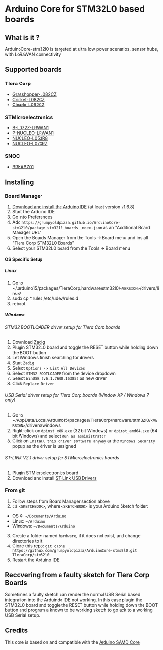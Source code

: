 # Arduino Core for STM32L0 based boards

## What is it ?

ArduinoCore-stm32l0 is targeted at ultra low power scenarios, sensor hubs, with LoRaWAN connectivity.


## Supported boards

### Tlera Corp
 * [Grasshopper-L082CZ](https://www.tindie.com/products/TleraCorp/grasshopper-lora-development-board)
 * [Cricket-L082CZ](https://www.tindie.com/products/TleraCorp/cricket-lorawangnss-asset-tracker)
 * [Cicada-L082CZ](https://www.tindie.com/products/TleraCorp/lorasensortile)

### STMicroelectronics
 * [B-L072Z-LRWAN1](http://www.st.com/en/evaluation-tools/b-l072z-lrwan1.html)
 * [P-NUCLEO-LRWAN1](http://www.st.com/en/evaluation-tools/p-nucleo-lrwan1.html)
 * [NUCLEO-L053R8](http://www.st.com/en/evaluation-tools/nucleo-l053r8.html)
 * [NUCLEO-L073RZ](http://www.st.com/en/evaluation-tools/nucleo-l073rz.html)

### SNOC
 * [BRKABZ01](https://yadom.eu/kit-carte-breakout-brkabz01.html)

## Installing

### Board Manager

 1. [Download and install the Arduino IDE](https://www.arduino.cc/en/Main/Software) (at least version v1.6.8)
 2. Start the Arduino IDE
 3. Go into Preferences
 4. Add ```https://grumpyoldpizza.github.io/ArduinoCore-stm32l0/package_stm32l0_boards_index.json``` as an "Additional Board Manager URL"
 5. Open the Boards Manager from the Tools -> Board menu and install "Tlera Corp STM32L0 Boards"
 6. Select your STM32L0 board from the Tools -> Board menu

#### OS Specific Setup

##### Linux

 1. Go to ~/.arduino15/packages/TleraCorp/hardware/stm32l0/```<VERSION>```/drivers/linux/
 2. sudo cp *.rules /etc/udev/rules.d
 3. reboot

#####  Windows

###### STM32 BOOTLOADER driver setup for Tlera Corp boards

 1. Download [Zadig](http://zadig.akeo.ie)
 2. Plugin STM32L0 board and toggle the RESET button while holding down the BOOT button
 3. Let Windows finish searching for drivers
 4. Start ```Zadig```
 5. Select ```Options -> List All Devices```
 6. Select ```STM32 BOOTLOADER``` from the device dropdown
 7. Select ```WinUSB (v6.1.7600.16385)``` as new driver
 8. Click ```Replace Driver```

###### USB Serial driver setup for Tlera Corp boards (Window XP / Windows 7 only)

 1. Go to ~/AppData/Local/Arduino15/packages/TleraCorp/hardware/stm32l0/```<VERSION>```/drivers/windows
 2. Right-click on ```dpinst_x86.exe``` (32 bit Windows) or ```dpinst_amd64.exe``` (64 bit Windows) and select ```Run as administrator```
 3. Click on ```Install this driver software anyway``` at the ```Windows Security``` popup as the driver is unsigned

###### ST-LINK V2.1 driver setup for STMicroelectronics boards

 1. Plugin STMicroelectronics board
 2. Download and install [ST-Link USB Drivers](http://www.st.com/en/embedded-software/stsw-link009.html)

### From git

 1. Follow steps from Board Manager section above
 2. ```cd <SKETCHBOOK>```, where ```<SKETCHBOOK>``` is your Arduino Sketch folder:
  * OS X: ```~/Documents/Arduino```
  * Linux: ```~/Arduino```
  * Windows: ```~/Documents/Arduino```
 3. Create a folder named ```hardware```, if it does not exist, and change directories to it
 4. Clone this repo: ```git clone https://github.com/grumpyoldpizza/ArduinoCore-stm32l0.git TleraCorp/stm32l0```
 5. Restart the Arduino IDE

## Recovering from a faulty sketch for Tlera Corp Boards

 Sometimes a faulty sketch can render the normal USB Serial based integration into the Arduindo IDE not working. In this case plugin the STM32L0 board and toggle the RESET button while holding down the BOOT button and program a known to be working sketch to go ack to a working USB Serial setup.

## Credits

This core is based on and compatible with the [Arduino SAMD Core](https://github.com/arduino/ArduinoCore-samd)

